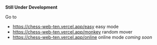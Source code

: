 **Still Under Development**

Go to 
- https://chess-web-ten.vercel.app/easy easy mode
- https://chess-web-ten.vercel.app/monkey random mover
- https://chess-web-ten.vercel.app/online online mode *coming soon*